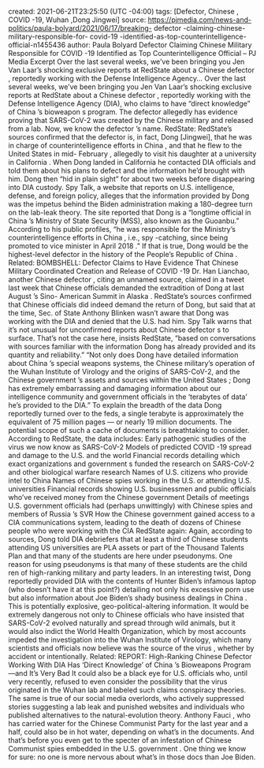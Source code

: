 created: 2021-06-21T23:25:50 (UTC -04:00)
tags: [Defector, Chinese , COVID -19, Wuhan ,Dong Jingwei]
source: https://pjmedia.com/news-and-politics/paula-bolyard/2021/06/17/breaking- defector -claiming-chinese-military-responsible-for- covid-19 -identified-as-top-counterintelligence-official-n1455436
author: Paula Bolyard
Defector Claiming  Chinese  Military Responsible for  COVID -19 Identified as Top Counterintelligence Official – PJ Media
Excerpt
Over the last several weeks, we’ve been bringing you Jen Van Laar’s shocking exclusive reports at RedState about a  Chinese   defector , reportedly working with the Defense Intelligence Agency...
Over the last several weeks, we’ve been bringing you Jen Van Laar’s shocking exclusive reports at RedState about a  Chinese   defector , reportedly working with the Defense Intelligence Agency (DIA), who claims to have “direct knowledge” of  China ’s  bioweapon s program. The  defector  allegedly has evidence proving that SARS-CoV-2 was created by the  Chinese  military and released from a lab. Now, we know the  defector ’s name.
RedState:
RedState’s sources confirmed that the  defector  is, in fact, Dong [Jingwei], that he was in charge of counterintelligence efforts in  China , and that he flew to the  United States  in mid- February , allegedly to visit his daughter at a university in  California . When Dong landed in  California  he contacted DIA officials and told them about his plans to defect and the information he’d brought with him. Dong then “hid in plain sight” for about two weeks before disappearing into DIA custody.
Spy Talk, a website that reports on U.S. intelligence, defense, and foreign policy, alleges that the information provided by Dong was the impetus behind the Biden administration making a 180-degree turn on the lab-leak theory. The site reported that Dong is a “longtime official in  China ’s Ministry of State Security (MSS), also known as the Guoanbu.” According to his public profiles, “he was responsible for the Ministry’s counterintelligence efforts in  China , i.e.,  spy -catching, since being promoted to vice minister in  April   2018 .”
If that is true, Dong would be the highest-level  defector  in the  history  of the People’s Republic of  China .
Related: BOMBSHELL: Defector Claims to Have Evidence That  Chinese  Military Coordinated Creation and Release of  COVID -19
Dr. Han Lianchao, another  Chinese   defector , citing an unnamed source, claimed in a tweet last week that  Chinese  officials demanded the extradition of Dong at last  August ’s Sino- American  Summit in  Alaska .
RedState’s sources confirmed that  Chinese  officials did indeed demand the return of Dong, but said that at the time, Sec. of State Anthony Blinken wasn’t aware that Dong was working with the DIA and denied that the U.S. had him.
Spy Talk warns that it’s not unusual for unconfirmed reports about  Chinese   defector s to surface.
That’s not the case here, insists RedState, “based on conversations with sources familiar with the information Dong has already provided and its quantity and reliability.”
“Not only does Dong have detailed information about  China ’s special weapons systems, the  Chinese  military’s operation of the  Wuhan  Institute of Virology and the origins of SARS-CoV-2, and the  Chinese   government ’s assets and sources within the  United States ; Dong has extremely embarrassing and damaging information about our intelligence community and  government  officials in the ‘terabytes of data’ he’s provided to the DIA.”
To explain the breadth of the data Dong reportedly turned over to the feds, a single terabyte is approximately the equivalent of 75 million pages — or nearly 19 million documents. The potential scope of such a cache of documents is breathtaking to consider. According to RedState, the data includes:
Early pathogenic studies of the  virus  we now know as SARS-CoV-2
Models of predicted  COVID -19 spread and damage to the U.S. and the world
Financial records detailing which exact organizations and  government s funded the  research  on SARS-CoV-2 and other  biological  warfare  research
Names of U.S. citizens who provide intel to  China
Names of  Chinese  spies working in the U.S. or attending U.S. universities
Financial records showing U.S. businessmen and public officials who’ve received money from the  Chinese   government
Details of meetings U.S.  government  officials had (perhaps unwittingly) with  Chinese  spies and members of  Russia ’s SVR
How the  Chinese   government  gained access to a  CIA  communications system, leading to the  death  of dozens of  Chinese  people who were working with the  CIA
RedState again:
Again, according to sources, Dong told DIA debriefers that at least a third of  Chinese  students attending US universities are PLA assets or part of the Thousand Talents Plan and that many of the students are here under pseudonyms. One reason for using pseudonyms is that many of these students are the  child ren of high-ranking military and party leaders.
In an interesting twist, Dong reportedly provided DIA with the contents of Hunter Biden’s infamous laptop (who doesn’t have it at this point?) detailing not only his excessive porn use but also information about Joe Biden’s shady business dealings in  China .
This is potentially explosive, geo-political-altering information. It would be extremely dangerous not only to  Chinese  officials who have insisted that SARS-CoV-2 evolved naturally and spread through wild animals, but it would also indict the  World  Health Organization, which by most accounts impeded the investigation into the  Wuhan  Institute of Virology, which many scientists and officials now believe was the source of the  virus , whether by accident or intentionally.
Related: REPORT: High-Ranking  Chinese  Defector Working With DIA Has ‘Direct Knowledge’ of  China ’s Bioweapons Program—and It’s Very Bad
It could also be a black eye for U.S. officials who, until very recently, refused to even consider the possibility that the  virus  originated in the  Wuhan  lab and labeled such claims conspiracy theories. The same is true of our social media overlords, who actively suppressed stories suggesting a lab leak and punished websites and individuals who published alternatives to the natural-evolution theory. Anthony  Fauci , who has carried water for the  Chinese  Communist Party for the last year and a half, could also be in hot water, depending on what’s in the documents. And that’s before you even get to the specter of an infestation of  Chinese  Communist spies embedded in the U.S.  government .
One thing we know for sure: no one is more nervous about what’s in those docs than Joe Biden.
